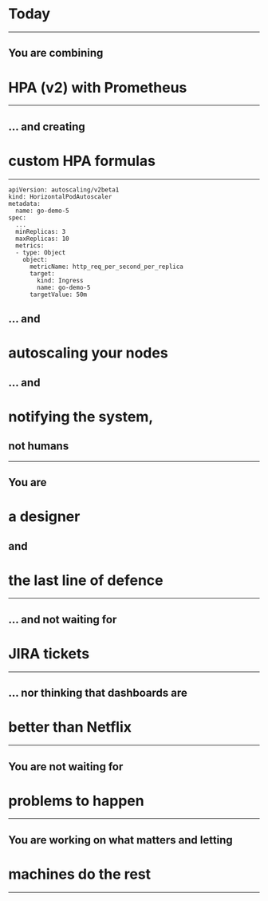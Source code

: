 <!-- .slide: data-background="../img/background/why.jpg" -->
# Today

---


<!-- .slide: data-background="../img/background/why.jpg" -->
## You are combining
# HPA (v2) with Prometheus

---


<!-- .slide: data-background="../img/background/why.jpg" -->
## ... and creating
# custom HPA formulas

---

```
apiVersion: autoscaling/v2beta1
kind: HorizontalPodAutoscaler
metadata:
  name: go-demo-5
spec:
  ...
  minReplicas: 3
  maxReplicas: 10
  metrics:
  - type: Object
    object:
      metricName: http_req_per_second_per_replica
      target:
        kind: Ingress
        name: go-demo-5
      targetValue: 50m
```


<!-- .slide: data-background="../img/background/why.jpg" -->
## ... and
# autoscaling your nodes


<!-- .slide: data-background="../img/background/why.jpg" -->
## ... and
# notifying the system,
## not humans

---


<!-- .slide: data-background="../img/background/angry.jpg" -->
## You are
# a designer
## and
# the last line of defence

---


<!-- .slide: data-background="../img/background/monitoring.jpeg" -->
## ... and not waiting for
# JIRA tickets

---


<!-- .slide: data-background="../img/background/monitoring.jpeg" -->
## ... nor thinking that dashboards are
# better than Netflix

---


<!-- .slide: data-background="../img/background/angry.jpg" -->
## You are not waiting for
# problems to happen

---


<!-- .slide: data-background="../img/background/servers.jpg" -->
## You are working on what matters and letting
# machines do the rest

---

<!--
gcloud container clusters delete devops25 --region us-east1 --quiet

gcloud compute disks delete --zone us-east1-b $(gcloud compute disks list --filter="zone:us-east1-b AND -users:*" --format="value(id)")

gcloud compute disks delete --zone us-east1-c $(gcloud compute disks list --filter="zone:us-east1-c AND -users:*" --format="value(id)")

gcloud compute disks delete --zone us-east1-d $(gcloud compute disks list --filter="zone:us-east1-d AND -users:*" --format="value(id)")
-->